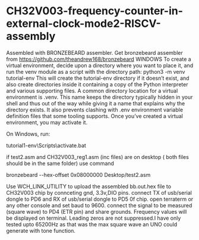 # CH32V003-frequency-counter-in-external-clock-mode2-RISCV-assembly

Assembled with BRONZEBEARD assembler. Get bronzebeard assembler from https://github.com/theandrew168/bronzebeard 
WINDOWS
To create a virtual environment, decide upon a directory where you want to place it, and run the venv module as a script with the directory path: python3 -m venv tutorial-env
This will create the tutorial-env directory if it doesn’t exist, and also create directories inside it containing a copy of the Python interpreter and various supporting files.
A common directory location for a virtual environment is .venv. This name keeps the directory typically hidden in your shell and thus out of the way while giving it a name that explains why the directory exists. It also prevents clashing with .env environment variable definition files that some tooling supports. Once you’ve created a virtual environment, you may activate it.

On Windows, run:

tutorial1-env\Scripts\activate.bat

if test2.asm and CH32V003_reg1.asm (inc files) are on desktop ( both files should be in the same folder) use command

bronzebeard --hex-offset 0x08000000 Desktop/test2.asm

Use WCH_LINK_UTILITY to upload the assembled bb.out.hex file to CH32V003 chip by connceting gnd, 3.3v,DIO pins.
connect TX of usb/serial dongle to PD6 and RX of usb/serial dongle to PD5 0f chip. open terraterm or any other console and set baud to 9600.
connect the signal to be measured (square wave) to PD4 (ETR pin) and share grounds. Frequency values will be displayed on terminal.
Leading zeros are not suppressed.I have only tested upto 65200Hz as that was the max square wave an UNO could generate with tone function.
